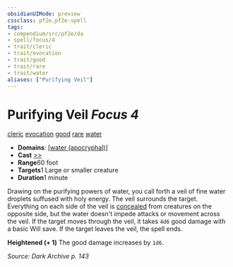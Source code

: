 ```yaml
---
obsidianUIMode: preview
cssclass: pf2e,pf2e-spell
tags:
- compendium/src/pf2e/da
- spell/focus/4
- trait/cleric
- trait/evocation
- trait/good
- trait/rare
- trait/water
aliases: ["Purifying Veil"]
---
```

# Purifying Veil *Focus 4*   
[cleric](/rules/traits/cleric.md)  [evocation](/rules/traits/evocation.md)  [good](/rules/traits/good.md)  [rare](/rules/traits/rare.md)  [water](/rules/traits/water.md)  

- **Domains**: [[water (apocryphal)](/compendium/setting/domains.md#Water%20(apocryphal))]
- **Cast** [>>](/rules/core-rulebook/chapter-9-playing-the-game.md#Actions "Two-Action") 
- **Range**60 foot
- **Targets**1 Large or smaller creature
- **Duration**1 minute

Drawing on the purifying powers of water, you call forth a veil of fine water droplets suffused with holy energy. The veil surrounds the target. Everything on each side of the veil is [concealed](/rules/conditions.md#Concealed) from creatures on the opposite side, but the water doesn't impede attacks or movement across the veil. If the target moves through the veil, it takes `4d6` good damage with a basic Will save. If the target leaves the veil, the spell ends.

**Heightened (+ 1)** The good damage increases by `1d6`.

*Source: Dark Archive p. 143*